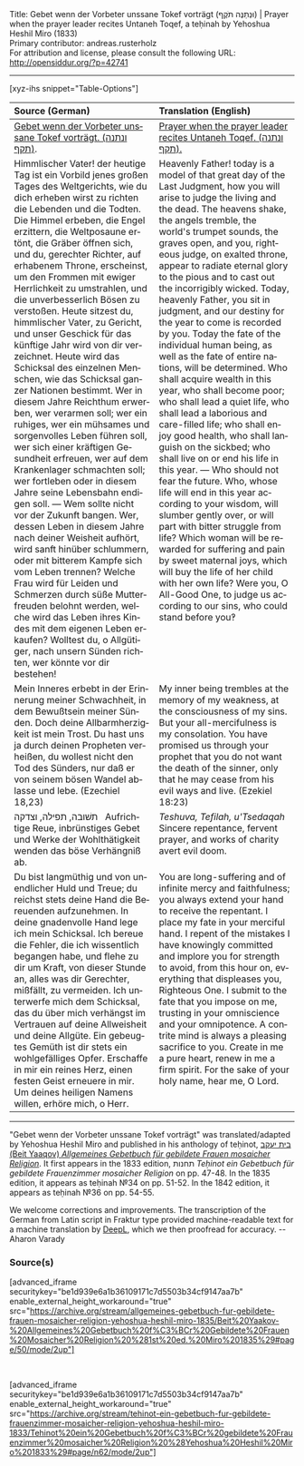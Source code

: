 <html>
<head></head>
<body>
Title: Gebet wenn der Vorbeter unssane Tokef vorträgt (וּנְתַנֶּה תֹּקֶף) | Prayer when the prayer leader recites Untaneh Toqef, a teḥinah by Yehoshua Heshil Miro (1833)<br />
Primary contributor: andreas.rusterholz<br />
For attribution and license, please consult the following URL: <a href="http://opensiddur.org/?p=42741">http://opensiddur.org/?p=42741</a>
<p />
<hr />

[xyz-ihs snippet="Table-Options"]<table style="margin-left: auto; margin-right: auto;" class="draggable">
<thead><tr><th id="x" style="text-align: left;">Source (German)</th><th style="text-align: left;">Translation (English)</th></tr></thead>
<tbody>
<tr><td style="vertical-align:top;">
<div class="german" lang="de">
<u>Gebet wenn der Vorbeter unssane Tokef vorträgt. (<span class="hebrew">ונתנה תקף</span>)</u>.
</div></td>

<td style="vertical-align:top;">
<div class="english" lang="en">
<u>Prayer when the prayer leader recites Untaneh Toqef. (<span class="hebrew">ונתנה תקף</span>).
</div></td></tr>


<tr><td style="vertical-align:top;">
<div class="german" lang="de">
Himmlischer Vater! der heutige Tag ist ein Vorbild jenes großen Tages des Weltgerichts, wie du dich erheben wirst zu richten die Lebenden und die Todten. Die Himmel erbeben, die Engel erzittern, die Weltposaune ertönt, die Gräber öffnen sich, und du, gerechter Richter, auf erhabenem Throne, erscheinst, um den Frommen mit ewiger Herrlichkeit zu umstrahlen, und die unverbesserlich Bösen zu verstoßen. Heute sitzest du, himmlischer Vater, zu Gericht, und unser Geschick für das künftige Jahr wird von dir verzeichnet. Heute wird das Schicksal des einzelnen Menschen, wie das Schicksal ganzer Nationen bestimmt. Wer in diesem Jahre Reichthum erwerben, wer verarmen soll; wer ein ruhiges, wer ein mühsames und sorgenvolles Leben führen soll, wer sich einer kräftigen Gesundheit erfreuen, wer auf dem Krankenlager schmachten soll; wer fortleben oder in diesem Jahre seine Lebensbahn endigen soll. — Wem sollte nicht vor der Zukunft bangen. Wer, dessen Leben in diesem Jahre nach deiner Weisheit aufhört, wird sanft hinüber schlummern, oder mit bitterem Kampfe sich vom Leben trennen? Welche Frau wird für Leiden und Schmerzen durch süße Mutterfreuden belohnt werden, welche wird das Leben ihres Kindes mit dem eigenen Leben erkaufen? Wolltest du, o Allgütiger, nach unsern Sünden richten, wer könnte vor dir bestehen!
</div></td>

<td style="vertical-align:top;">
<div class="english" lang="en">
Heavenly Father! today is a model of that great day of the Last Judgment, how you will arise to judge the living and the dead. The heavens shake, the angels tremble, the world's trumpet sounds, the graves open, and you, righteous judge, on exalted throne, appear to radiate eternal glory to the pious and to cast out the incorrigibly wicked. Today, heavenly Father, you sit in judgment, and our destiny for the year to come is recorded by you. Today the fate of the individual human being, as well as the fate of entire nations, will be determined. Who shall acquire wealth in this year, who shall become poor; who shall lead a quiet life, who shall lead a laborious and care-filled life; who shall enjoy good health, who shall languish on the sickbed; who shall live on or end his life in this year. — Who should not fear the future. Who, whose life will end in this year according to your wisdom, will slumber gently over, or will part with bitter struggle from life? Which woman will be rewarded for suffering and pain by sweet maternal joys, which will buy the life of her child with her own life? Were you, O All-Good One, to judge us according to our sins, who could stand before you‽
</div></td></tr>


<tr><td style="vertical-align:top;">
<div class="german" lang="de">
Mein Inneres erbebt in der Erinnerung meiner Schwachheit, in dem Bewußtsein meiner Sünden. Doch deine Allbarmherzigkeit ist mein Trost. Du hast uns ja durch deinen Propheten verheißen, du wollest nicht den Tod des Sünders, nur daß er von seinem bösen Wandel ablasse und lebe. <span class="citation">(Ezechiel 18,23)</span>
</div></td>

<td style="vertical-align:top;">
<div class="english" lang="en">
My inner being trembles at the memory of my weakness, at the consciousness of my sins. But your all-mercifulness is my consolation. You have promised us through your prophet that you do not want the death of the sinner, only that he may cease from his evil ways and live. <span class="citation">(Ezekiel 18:23)</span>
</div></td></tr>


<tr><td style="vertical-align:top;">
<div class="german" lang="de">
<span class="hebrew">תשׁובה, תפילה, וצדקה</span>
&nbsp;
Aufrichtige Reue, inbrünstiges Gebet und Werke der Wohlthätigkeit wenden das böse Verhängniß ab.
</div></td>

<td style="vertical-align:top;">
<div class="english" lang="en">
<em>Teshuva, Tefilah, u'Tsedaqah</em>
&nbsp;
Sincere repentance, fervent prayer, and works of charity avert evil doom.
</div></td></tr>


<tr><td style="vertical-align:top;">
<div class="german" lang="de">
Du bist langmüthig und von unendlicher Huld und Treue; du reichst stets deine Hand die Bereuenden aufzunehmen. In deine gnadenvolle Hand lege ich mein Schicksal. Ich bereue die Fehler, die ich wissentlich begangen habe, und flehe zu dir um Kraft, von dieser Stunde an, alles was dir Gerechter, mißfällt, zu vermeiden. Ich unterwerfe mich dem Schicksal, das du über mich verhängst im Vertrauen auf deine Allweisheit und deine Allgüte. Ein gebeugtes Gemüth ist dir stets ein wohlgefälliges Opfer. Erschaffe in mir ein reines Herz, einen festen Geist erneuere in mir. Um deines heiligen Namens willen, erhöre mich, o Herr.
</div></td>

<td style="vertical-align:top;">
<div class="english" lang="en">
You are long-suffering and of infinite mercy and faithfulness; you always extend your hand to receive the repentant. I place my fate in your merciful hand. I repent of the mistakes I have knowingly committed and implore you for strength to avoid, from this hour on, everything that displeases you, Righteous One. I submit to the fate that you impose on me, trusting in your omniscience and your omnipotence. A contrite mind is always a pleasing sacrifice to you. Create in me a pure heart, renew in me a firm spirit. For the sake of your holy name, hear me, O Lord.
</div></td></tr>
</tbody></table>

<hr />

"Gebet wenn der Vorbeter unssane Tokef vorträgt" was translated/adapted by Yehoshua Heshil Miro and published in his anthology of teḥinot, <a href="/?p=41365">בית יעקב (Beit Yaaqov) <em>Allgemeines Gebetbuch für gebildete Frauen mosaicher Religion</em></a>. It first appears in the 1833 edition, תחנות <em>Teḥinot ein Gebetbuch für gebildete Frauenzimmer mosaicher Religion</em> on pp. 47-48. In the 1835 edition, it appears as teḥinah №34 on pp. 51-52. In the 1842 edition, it appears as teḥinah №36 on pp. 54-55.

We welcome corrections and improvements. The transcription of the German from Latin script in Fraktur type provided machine-readable text for a machine translation by <a href="https://www.deepl.com/en/translator">DeepL</a>, which we then proofread for accuracy. --Aharon Varady
 

<h3>Source(s)</h3>

[advanced_iframe securitykey="be1d939e6a1b36109171c7d5503b34cf9147aa7b" enable_external_height_workaround="true" src="https://archive.org/stream/allgemeines-gebetbuch-fur-gebildete-frauen-mosaicher-religion-yehoshua-heshil-miro-1835/Beit%20Yaakov-%20Allgemeines%20Gebetbuch%20f%C3%BCr%20Gebildete%20Frauen%20Mosaicher%20Religion%20%281st%20ed.%20Miro%201835%29#page/50/mode/2up"]
 
&nbsp;

[advanced_iframe securitykey="be1d939e6a1b36109171c7d5503b34cf9147aa7b" enable_external_height_workaround="true" src="https://archive.org/stream/tehinot-ein-gebetbuch-fur-gebildete-frauenzimmer-mosaicher-religion-yehoshua-heshil-miro-1833/Tehinot%20ein%20Gebetbuch%20f%C3%BCr%20gebildete%20Frauenzimmer%20mosaicher%20Religion%20%28Yehoshua%20Heshil%20Miro%201833%29#page/n62/mode/2up"]

&nbsp;
</body>
</html>
